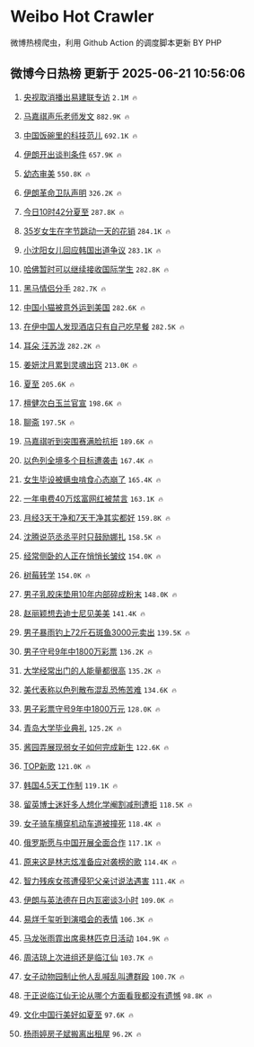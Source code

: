 # Weibo Hot Crawler 



微博热榜爬虫，利用 Github Action 的调度脚本更新 BY PHP 


## 微博今日热榜 更新于 2025-06-21 10:56:06 
1. [央视取消播出易建联专访](https://s.weibo.com/weibo?q=%23%E5%A4%AE%E8%A7%86%E5%8F%96%E6%B6%88%E6%92%AD%E5%87%BA%E6%98%93%E5%BB%BA%E8%81%94%E4%B8%93%E8%AE%BF%23&t=31&band_rank=1&Refer=top) `2.1M 🔥` 

1. [马嘉祺声乐老师发文](https://s.weibo.com/weibo?q=%23%E9%A9%AC%E5%98%89%E7%A5%BA%E5%A3%B0%E4%B9%90%E8%80%81%E5%B8%88%E5%8F%91%E6%96%87%23&t=31&band_rank=2&Refer=top) `882.9K 🔥` 

1. [中国饭碗里的科技范儿](https://s.weibo.com/weibo?q=%23%E4%B8%AD%E5%9B%BD%E9%A5%AD%E7%A2%97%E9%87%8C%E7%9A%84%E7%A7%91%E6%8A%80%E8%8C%83%E5%84%BF%23&t=31&band_rank=3&Refer=top) `692.1K 🔥` 

1. [伊朗开出谈判条件](https://s.weibo.com/weibo?q=%23%E4%BC%8A%E6%9C%97%E5%BC%80%E5%87%BA%E8%B0%88%E5%88%A4%E6%9D%A1%E4%BB%B6%23&t=31&band_rank=4&Refer=top) `657.9K 🔥` 

1. [幼态审美](https://s.weibo.com/weibo?q=%E5%B9%BC%E6%80%81%E5%AE%A1%E7%BE%8E&t=31&band_rank=5&Refer=top) `550.8K 🔥` 

1. [伊朗革命卫队声明](https://s.weibo.com/weibo?q=%23%E4%BC%8A%E6%9C%97%E9%9D%A9%E5%91%BD%E5%8D%AB%E9%98%9F%E5%A3%B0%E6%98%8E%23&t=31&band_rank=6&Refer=top) `326.2K 🔥` 

1. [今日10时42分夏至](https://s.weibo.com/weibo?q=%23%E4%BB%8A%E6%97%A510%E6%97%B642%E5%88%86%E5%A4%8F%E8%87%B3%23&t=31&band_rank=7&Refer=top) `287.8K 🔥` 

1. [35岁女生在字节跳动一天的花销](https://s.weibo.com/weibo?q=35%E5%B2%81%E5%A5%B3%E7%94%9F%E5%9C%A8%E5%AD%97%E8%8A%82%E8%B7%B3%E5%8A%A8%E4%B8%80%E5%A4%A9%E7%9A%84%E8%8A%B1%E9%94%80&t=31&band_rank=8&Refer=top) `284.1K 🔥` 

1. [小沈阳女儿回应韩国出道争议](https://s.weibo.com/weibo?q=%23%E5%B0%8F%E6%B2%88%E9%98%B3%E5%A5%B3%E5%84%BF%E5%9B%9E%E5%BA%94%E9%9F%A9%E5%9B%BD%E5%87%BA%E9%81%93%E4%BA%89%E8%AE%AE%23&t=31&band_rank=9&Refer=top) `283.1K 🔥` 

1. [哈佛暂时可以继续接收国际学生](https://s.weibo.com/weibo?q=%23%E5%93%88%E4%BD%9B%E6%9A%82%E6%97%B6%E5%8F%AF%E4%BB%A5%E7%BB%A7%E7%BB%AD%E6%8E%A5%E6%94%B6%E5%9B%BD%E9%99%85%E5%AD%A6%E7%94%9F%23&t=31&band_rank=10&Refer=top) `282.8K 🔥` 

1. [黑马情侣分手](https://s.weibo.com/weibo?q=%23%E9%BB%91%E9%A9%AC%E6%83%85%E4%BE%A3%E5%88%86%E6%89%8B%23&t=31&band_rank=11&Refer=top) `282.7K 🔥` 

1. [中国小猫被意外运到美国](https://s.weibo.com/weibo?q=%23%E4%B8%AD%E5%9B%BD%E5%B0%8F%E7%8C%AB%E8%A2%AB%E6%84%8F%E5%A4%96%E8%BF%90%E5%88%B0%E7%BE%8E%E5%9B%BD%23&t=31&band_rank=12&Refer=top) `282.6K 🔥` 

1. [在伊中国人发现酒店只有自己吃早餐](https://s.weibo.com/weibo?q=%23%E5%9C%A8%E4%BC%8A%E4%B8%AD%E5%9B%BD%E4%BA%BA%E5%8F%91%E7%8E%B0%E9%85%92%E5%BA%97%E5%8F%AA%E6%9C%89%E8%87%AA%E5%B7%B1%E5%90%83%E6%97%A9%E9%A4%90%23&t=31&band_rank=13&Refer=top) `282.5K 🔥` 

1. [耳朵 汪苏泷](https://s.weibo.com/weibo?q=%E8%80%B3%E6%9C%B5%20%E6%B1%AA%E8%8B%8F%E6%B3%B7&t=31&band_rank=14&Refer=top) `282.2K 🔥` 

1. [姜妍沈月累到灵魂出窍](https://s.weibo.com/weibo?q=%23%E5%A7%9C%E5%A6%8D%E6%B2%88%E6%9C%88%E7%B4%AF%E5%88%B0%E7%81%B5%E9%AD%82%E5%87%BA%E7%AA%8D%23&t=31&band_rank=15&Refer=top) `213.0K 🔥` 

1. [夏至](https://s.weibo.com/weibo?q=%E5%A4%8F%E8%87%B3&t=31&band_rank=16&Refer=top) `205.6K 🔥` 

1. [檀健次白玉兰官宣](https://s.weibo.com/weibo?q=%23%E6%AA%80%E5%81%A5%E6%AC%A1%E7%99%BD%E7%8E%89%E5%85%B0%E5%AE%98%E5%AE%A3%23&t=31&band_rank=17&Refer=top) `198.6K 🔥` 

1. [聊斋](https://s.weibo.com/weibo?q=%E8%81%8A%E6%96%8B&t=31&band_rank=18&Refer=top) `197.5K 🔥` 

1. [马嘉祺听到突围赛满脸抗拒](https://s.weibo.com/weibo?q=%23%E9%A9%AC%E5%98%89%E7%A5%BA%E5%90%AC%E5%88%B0%E7%AA%81%E5%9B%B4%E8%B5%9B%E6%BB%A1%E8%84%B8%E6%8A%97%E6%8B%92%23&t=31&band_rank=19&Refer=top) `189.6K 🔥` 

1. [以色列全境多个目标遭袭击](https://s.weibo.com/weibo?q=%23%E4%BB%A5%E8%89%B2%E5%88%97%E5%85%A8%E5%A2%83%E5%A4%9A%E4%B8%AA%E7%9B%AE%E6%A0%87%E9%81%AD%E8%A2%AD%E5%87%BB%23&t=31&band_rank=20&Refer=top) `167.4K 🔥` 

1. [女生毕设被螨虫啃食心态崩了](https://s.weibo.com/weibo?q=%23%E5%A5%B3%E7%94%9F%E6%AF%95%E8%AE%BE%E8%A2%AB%E8%9E%A8%E8%99%AB%E5%95%83%E9%A3%9F%E5%BF%83%E6%80%81%E5%B4%A9%E4%BA%86%23&t=31&band_rank=21&Refer=top) `165.4K 🔥` 

1. [一年电费40万炫富网红被禁言](https://s.weibo.com/weibo?q=%23%E4%B8%80%E5%B9%B4%E7%94%B5%E8%B4%B940%E4%B8%87%E7%82%AB%E5%AF%8C%E7%BD%91%E7%BA%A2%E8%A2%AB%E7%A6%81%E8%A8%80%23&t=31&band_rank=22&Refer=top) `163.1K 🔥` 

1. [月经3天干净和7天干净其实都好](https://s.weibo.com/weibo?q=%E6%9C%88%E7%BB%8F3%E5%A4%A9%E5%B9%B2%E5%87%80%E5%92%8C7%E5%A4%A9%E5%B9%B2%E5%87%80%E5%85%B6%E5%AE%9E%E9%83%BD%E5%A5%BD&t=31&band_rank=23&Refer=top) `159.8K 🔥` 

1. [沈腾说范丞丞平时只鼓励娜扎](https://s.weibo.com/weibo?q=%E6%B2%88%E8%85%BE%E8%AF%B4%E8%8C%83%E4%B8%9E%E4%B8%9E%E5%B9%B3%E6%97%B6%E5%8F%AA%E9%BC%93%E5%8A%B1%E5%A8%9C%E6%89%8E&t=31&band_rank=24&Refer=top) `158.5K 🔥` 

1. [经常侧卧的人正在悄悄长皱纹](https://s.weibo.com/weibo?q=%23%E7%BB%8F%E5%B8%B8%E4%BE%A7%E5%8D%A7%E7%9A%84%E4%BA%BA%E6%AD%A3%E5%9C%A8%E6%82%84%E6%82%84%E9%95%BF%E7%9A%B1%E7%BA%B9%23&t=31&band_rank=25&Refer=top) `154.0K 🔥` 

1. [树莓转学](https://s.weibo.com/weibo?q=%E6%A0%91%E8%8E%93%E8%BD%AC%E5%AD%A6&t=31&band_rank=26&Refer=top) `154.0K 🔥` 

1. [男子乳胶床垫用10年内部碎成粉末](https://s.weibo.com/weibo?q=%23%E7%94%B7%E5%AD%90%E4%B9%B3%E8%83%B6%E5%BA%8A%E5%9E%AB%E7%94%A810%E5%B9%B4%E5%86%85%E9%83%A8%E7%A2%8E%E6%88%90%E7%B2%89%E6%9C%AB%23&t=31&band_rank=27&Refer=top) `148.0K 🔥` 

1. [赵丽颖想去迪士尼见美美](https://s.weibo.com/weibo?q=%23%E8%B5%B5%E4%B8%BD%E9%A2%96%E6%83%B3%E5%8E%BB%E8%BF%AA%E5%A3%AB%E5%B0%BC%E8%A7%81%E7%BE%8E%E7%BE%8E%23&t=31&band_rank=28&Refer=top) `141.4K 🔥` 

1. [男子暴雨钓上72斤石斑鱼3000元卖出](https://s.weibo.com/weibo?q=%23%E7%94%B7%E5%AD%90%E6%9A%B4%E9%9B%A8%E9%92%93%E4%B8%8A72%E6%96%A4%E7%9F%B3%E6%96%91%E9%B1%BC3000%E5%85%83%E5%8D%96%E5%87%BA%23&t=31&band_rank=29&Refer=top) `139.5K 🔥` 

1. [男子守号9年中1800万彩票](https://s.weibo.com/weibo?q=%23%E7%94%B7%E5%AD%90%E5%AE%88%E5%8F%B79%E5%B9%B4%E4%B8%AD1800%E4%B8%87%E5%BD%A9%E7%A5%A8%23&t=31&band_rank=30&Refer=top) `136.2K 🔥` 

1. [大学经常出门的人能量都很高](https://s.weibo.com/weibo?q=%E5%A4%A7%E5%AD%A6%E7%BB%8F%E5%B8%B8%E5%87%BA%E9%97%A8%E7%9A%84%E4%BA%BA%E8%83%BD%E9%87%8F%E9%83%BD%E5%BE%88%E9%AB%98&t=31&band_rank=31&Refer=top) `135.2K 🔥` 

1. [美代表称以色列散布混乱恐怖苦难](https://s.weibo.com/weibo?q=%23%E7%BE%8E%E4%BB%A3%E8%A1%A8%E7%A7%B0%E4%BB%A5%E8%89%B2%E5%88%97%E6%95%A3%E5%B8%83%E6%B7%B7%E4%B9%B1%E6%81%90%E6%80%96%E8%8B%A6%E9%9A%BE%23&t=31&band_rank=32&Refer=top) `134.6K 🔥` 

1. [男子彩票守号9年中1800万元](https://s.weibo.com/weibo?q=%23%E7%94%B7%E5%AD%90%E5%BD%A9%E7%A5%A8%E5%AE%88%E5%8F%B79%E5%B9%B4%E4%B8%AD1800%E4%B8%87%E5%85%83%23&t=31&band_rank=33&Refer=top) `128.0K 🔥` 

1. [青岛大学毕业典礼](https://s.weibo.com/weibo?q=%E9%9D%92%E5%B2%9B%E5%A4%A7%E5%AD%A6%E6%AF%95%E4%B8%9A%E5%85%B8%E7%A4%BC&t=31&band_rank=34&Refer=top) `125.2K 🔥` 

1. [酱园弄展现弱女子如何完成新生](https://s.weibo.com/weibo?q=%23%E9%85%B1%E5%9B%AD%E5%BC%84%E5%B1%95%E7%8E%B0%E5%BC%B1%E5%A5%B3%E5%AD%90%E5%A6%82%E4%BD%95%E5%AE%8C%E6%88%90%E6%96%B0%E7%94%9F%23&t=31&band_rank=35&Refer=top) `122.6K 🔥` 

1. [TOP新歌](https://s.weibo.com/weibo?q=TOP%E6%96%B0%E6%AD%8C&t=31&band_rank=36&Refer=top) `121.0K 🔥` 

1. [韩国4.5天工作制](https://s.weibo.com/weibo?q=%23%E9%9F%A9%E5%9B%BD4.5%E5%A4%A9%E5%B7%A5%E4%BD%9C%E5%88%B6%23&t=31&band_rank=37&Refer=top) `119.1K 🔥` 

1. [留英博士迷奸多人想化学阉割减刑遭拒](https://s.weibo.com/weibo?q=%23%E7%95%99%E8%8B%B1%E5%8D%9A%E5%A3%AB%E8%BF%B7%E5%A5%B8%E5%A4%9A%E4%BA%BA%E6%83%B3%E5%8C%96%E5%AD%A6%E9%98%89%E5%89%B2%E5%87%8F%E5%88%91%E9%81%AD%E6%8B%92%23&t=31&band_rank=38&Refer=top) `118.5K 🔥` 

1. [女子骑车横穿机动车道被撞死](https://s.weibo.com/weibo?q=%23%E5%A5%B3%E5%AD%90%E9%AA%91%E8%BD%A6%E6%A8%AA%E7%A9%BF%E6%9C%BA%E5%8A%A8%E8%BD%A6%E9%81%93%E8%A2%AB%E6%92%9E%E6%AD%BB%23&t=31&band_rank=39&Refer=top) `118.4K 🔥` 

1. [俄罗斯愿与中国开展全面合作](https://s.weibo.com/weibo?q=%23%E4%BF%84%E7%BD%97%E6%96%AF%E6%84%BF%E4%B8%8E%E4%B8%AD%E5%9B%BD%E5%BC%80%E5%B1%95%E5%85%A8%E9%9D%A2%E5%90%88%E4%BD%9C%23&t=31&band_rank=40&Refer=top) `117.1K 🔥` 

1. [原来这是林志炫准备应对袭榜的歌](https://s.weibo.com/weibo?q=%E5%8E%9F%E6%9D%A5%E8%BF%99%E6%98%AF%E6%9E%97%E5%BF%97%E7%82%AB%E5%87%86%E5%A4%87%E5%BA%94%E5%AF%B9%E8%A2%AD%E6%A6%9C%E7%9A%84%E6%AD%8C&t=31&band_rank=41&Refer=top) `114.4K 🔥` 

1. [智力残疾女孩遭侵犯父亲讨说法遇害](https://s.weibo.com/weibo?q=%23%E6%99%BA%E5%8A%9B%E6%AE%8B%E7%96%BE%E5%A5%B3%E5%AD%A9%E9%81%AD%E4%BE%B5%E7%8A%AF%E7%88%B6%E4%BA%B2%E8%AE%A8%E8%AF%B4%E6%B3%95%E9%81%87%E5%AE%B3%23&t=31&band_rank=42&Refer=top) `111.4K 🔥` 

1. [伊朗与英法德在日内瓦密谈3小时](https://s.weibo.com/weibo?q=%23%E4%BC%8A%E6%9C%97%E4%B8%8E%E8%8B%B1%E6%B3%95%E5%BE%B7%E5%9C%A8%E6%97%A5%E5%86%85%E7%93%A6%E5%AF%86%E8%B0%883%E5%B0%8F%E6%97%B6%23&t=31&band_rank=43&Refer=top) `109.0K 🔥` 

1. [易烊千玺听到演唱会的表情](https://s.weibo.com/weibo?q=%23%E6%98%93%E7%83%8A%E5%8D%83%E7%8E%BA%E5%90%AC%E5%88%B0%E6%BC%94%E5%94%B1%E4%BC%9A%E7%9A%84%E8%A1%A8%E6%83%85%23&t=31&band_rank=44&Refer=top) `106.3K 🔥` 

1. [马龙张雨霏出席奥林匹克日活动](https://s.weibo.com/weibo?q=%23%E9%A9%AC%E9%BE%99%E5%BC%A0%E9%9B%A8%E9%9C%8F%E5%87%BA%E5%B8%AD%E5%A5%A5%E6%9E%97%E5%8C%B9%E5%85%8B%E6%97%A5%E6%B4%BB%E5%8A%A8%23&t=31&band_rank=45&Refer=top) `104.9K 🔥` 

1. [周洁琼上次进组还是临江仙](https://s.weibo.com/weibo?q=%23%E5%91%A8%E6%B4%81%E7%90%BC%E4%B8%8A%E6%AC%A1%E8%BF%9B%E7%BB%84%E8%BF%98%E6%98%AF%E4%B8%B4%E6%B1%9F%E4%BB%99%23&t=31&band_rank=46&Refer=top) `103.7K 🔥` 

1. [女子动物园制止他人乱喊乱叫遭群殴](https://s.weibo.com/weibo?q=%23%E5%A5%B3%E5%AD%90%E5%8A%A8%E7%89%A9%E5%9B%AD%E5%88%B6%E6%AD%A2%E4%BB%96%E4%BA%BA%E4%B9%B1%E5%96%8A%E4%B9%B1%E5%8F%AB%E9%81%AD%E7%BE%A4%E6%AE%B4%23&t=31&band_rank=47&Refer=top) `100.7K 🔥` 

1. [于正说临江仙无论从哪个方面看我都没有遗憾](https://s.weibo.com/weibo?q=%23%E4%BA%8E%E6%AD%A3%E8%AF%B4%E4%B8%B4%E6%B1%9F%E4%BB%99%E6%97%A0%E8%AE%BA%E4%BB%8E%E5%93%AA%E4%B8%AA%E6%96%B9%E9%9D%A2%E7%9C%8B%E6%88%91%E9%83%BD%E6%B2%A1%E6%9C%89%E9%81%97%E6%86%BE%23&t=31&band_rank=48&Refer=top) `98.8K 🔥` 

1. [文化中国行美好如夏至](https://s.weibo.com/weibo?q=%23%E6%96%87%E5%8C%96%E4%B8%AD%E5%9B%BD%E8%A1%8C%E7%BE%8E%E5%A5%BD%E5%A6%82%E5%A4%8F%E8%87%B3%23&t=31&band_rank=49&Refer=top) `97.6K 🔥` 

1. [杨雨婷房子斌搬离出租屋](https://s.weibo.com/weibo?q=%23%E6%9D%A8%E9%9B%A8%E5%A9%B7%E6%88%BF%E5%AD%90%E6%96%8C%E6%90%AC%E7%A6%BB%E5%87%BA%E7%A7%9F%E5%B1%8B%23&t=31&band_rank=50&Refer=top) `96.2K 🔥` 

